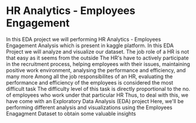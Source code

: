 # HR Analytics - Employees Engagement
In this EDA project we will performing HR Analytics - Employees Engagement Analysis which is present in kaggle platform.
In this EDA Project we will analyze and visualize our dataset.
The job role of a HR is not that easy as it seems from the outside
The HR's have to actively participate in the recruitment process, helping employees with their issues, maintaining positive work environment, analysing the performance and efficiency, and many more
Among all the job responsibilites of an HR, evaluating the performance and efficiency of the employees is considered the most difficult task
The difficulty level of this task is directly proportional to the no. of employees who work under that particular HR Thus, to deal with this, we have come with an Exploratory Data Analysis (EDA) project
Here, we'll be performing different analysis and visualizations using the Employees Enagagment Dataset to obtain some valuable insights
